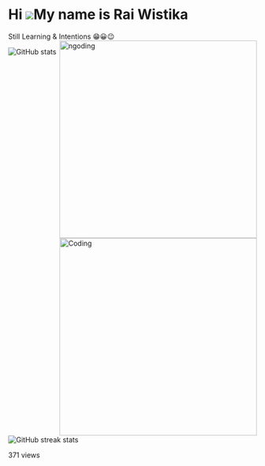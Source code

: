 Hi ![](https://user-images.githubusercontent.com/18350557/176309783-0785949b-9127-417c-8b55-ab5a4333674e.gif)My name is Rai Wistika
===================================================================================================================================

Still Learning & Intentions 😁😀😉
<img align = "right" alt="ngoding" width="400" src="![image](https://github.com/goznt/goznt/assets/96776929/29528028-a2cd-4965-9bd7-969a7a3dd2bc)
" >
<img align="right" alt="Coding" width="400" src="https://media.tenor.com/rePDfDWO3XoAAAAd/hacking.gif">

![GitHub stats](https://github-readme-stats.vercel.app/api?username=goznt&show_icons=true&count_private=true)

![GitHub streak stats](https://github-readme-streak-stats.herokuapp.com/?user=goznt)

371 views
